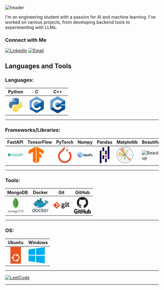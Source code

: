 ![header](https://capsule-render.vercel.app/api?type=venom&height=200&text=I%20am%20Kushagra.&fontSize=70&color=0:8871e5,100:b678c4&stroke=b678c4)



I'm an engineering student with a passion for AI and machine learning. I've worked on various projects, from developing backend tools to experimenting with LLMs.


### Connect with Me

[![LinkedIn](https://img.shields.io/badge/-LinkedIn-blue?style=flat-square&logo=Linkedin&logoColor=white&link=https://www.linkedin.com/in/kushagra-kumar-599261275/)](https://www.linkedin.com/in/kushagra-kumar-599261275/)
[![Email](https://img.shields.io/badge/-Email-D14836?style=flat-square&logo=Gmail&logoColor=white&link=mailto:kumarkushagra777@gmail.com)](mailto:kumarkushagra777@gmail.com)

## Languages and Tools 

### Languages:
| Python | C | C++ |
|----------|----------|----------|
|  <img src="https://github.com/devicons/devicon/blob/master/icons/python/python-original.svg" title="Python"  alt="Python" width="55" height="55"/> |  <img src="https://github.com/devicons/devicon/blob/master/icons/c/c-original.svg" title="C"  alt="C" width="55" height="55"/> |  <img src="https://github.com/devicons/devicon/blob/master/icons/cplusplus/cplusplus-original.svg" title="C++"  alt="C++" width="55" height="55"/> |

---
### Frameworks/Libraries:
| FastAPI | TensorFlow | PyTorch | Numpy | Pandas | Matplotlib | BeautifulSoup | Gradio |
|----------|----------|----------|----------|----------|----------|----------|----------|
| <img src="https://github.com/devicons/devicon/blob/master/icons/fastapi/fastapi-plain-wordmark.svg" title="FastAPI" alt="FastAPI" width="55" height="55"/> | <img src="https://github.com/devicons/devicon/blob/master/icons/tensorflow/tensorflow-original.svg" title="TensorFlow" alt="TensorFlow" width="55" height="55"/> | <img src="https://github.com/devicons/devicon/blob/master/icons/pytorch/pytorch-original.svg" title="PyTorch" alt="PyTorch" width="55" height="55"/> | <img src="https://github.com/devicons/devicon/blob/master/icons/numpy/numpy-original-wordmark.svg" title="Numpy" alt="Numpy" width="55" height="55"/> | <img src="https://github.com/devicons/devicon/blob/master/icons/pandas/pandas-original.svg" title="Pandas" alt="Pandas" width="55" height="55"/> | <img src="https://github.com/devicons/devicon/blob/master/icons/matplotlib/matplotlib-original.svg" title="Matplotlib" alt="Matplotlib" width="55" height="55"/> | <img src="https://upload.wikimedia.org/wikipedia/commons/5/5a/Beautiful_Soup_logo.svg" title="BeautifulSoup" alt="BeautifulSoup" width="55" height="55"/> | <img src="https://gradio.app/favicon.png" title="Gradio" alt="Gradio" width="55" height="55"/>


---
### Tools:
| MongoDB | Docker | Git | GitHub |
|----------|----------|----------|----------|
| <img src="https://github.com/devicons/devicon/blob/master/icons/mongodb/mongodb-original-wordmark.svg" title="MongoDB" alt="MongoDB" width="55" height="55"/> | <img src="https://github.com/devicons/devicon/blob/master/icons/docker/docker-original-wordmark.svg" title="Docker" alt="Docker" width="55" height="55"/> | <img src="https://github.com/devicons/devicon/blob/master/icons/git/git-original-wordmark.svg" title="Git" alt="Git" width="55" height="55"/> | <img src="https://github.com/devicons/devicon/blob/master/icons/github/github-original-wordmark.svg" title="GitHub" alt="GitHub" width="55" height="55"/> |

---
### OS:
| Ubuntu | Windows |
|----------|----------|
| <img src="https://github.com/devicons/devicon/blob/master/icons/ubuntu/ubuntu-plain.svg" title="Ubuntu" alt="Ubuntu" width="55" height="55"/> | <img src="https://github.com/devicons/devicon/blob/master/icons/windows8/windows8-original.svg" title="Windows" alt="Windows" width="55" height="55"/> |

---
[![LeetCode](https://img.shields.io/badge/LeetCode-kumarkushagra777-orange?style=flat-square&logo=leetcode&logoColor=white)](https://leetcode.com/u/kumarkushagra777/)

---

